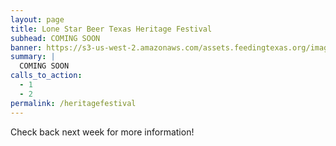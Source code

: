 ```yaml
---
layout: page
title: Lone Star Beer Texas Heritage Festival
subhead: COMING SOON
banner: https://s3-us-west-2.amazonaws.com/assets.feedingtexas.org/images/banners/banner-02.jpg
summary: |
  COMING SOON 
calls_to_action:
  - 1
  - 2
permalink: /heritagefestival
---
```


Check back next week for more information!
